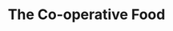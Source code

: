 ---
title: "The Co-operative Food"
url: /alton/the-co-operative-food-winchester-road/
shop: Lebensmittel
---